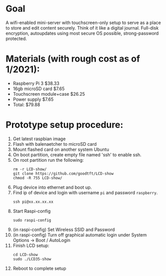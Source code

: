 # Goal
A wifi-enabled mini-server with touchscreen-only setup to serve as a place to store and edit content securely. Think of it like a digital journal. Full-disk encryption, autoupdates using most secure OS possible, strong-password protected.

# Materials (with rough cost as of 1/2021):
- Raspberry Pi 3 $38.33
- 16gb microSD card $7.65
- Touchscreen module+case $26.25
- Power supply $7.65
- Total: $79.88

# Prototype setup procedure:
1. Get latest raspbian image
1. Flash with balenaetcher to microSD card
1. Mount flashed card on another system Ubuntu
1. On boot partition, create empty file named 'ssh' to enable ssh.
1. On root partition run the following:
    ```
    rm -r LCD-show/
    git clone https://github.com/goodtft/LCD-show
    chmod -R 755 LCD-show/
    ```
1. Plug device into ethernet and boot up.
1. Find ip of device and login with username `pi` and password `raspberry`.
    ```
    ssh pi@xx.xx.xx.xx
    ```
1. Start Raspi-config
    ```
    sudo raspi-config
    ```
1. (in raspi-config) Set Wireless SSID and Password
1. (in raspi-config) Turn off graphical automatic login under System Options -> Boot / AutoLogin 
1. Finish LCD setup:
    ```
    cd LCD-show
    sudo ./LCD35-show
    ```
1. Reboot to complete setup
